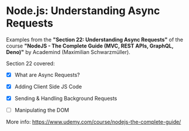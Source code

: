 # Node.js: Understanding Async Requests

Examples from the **"Section 22: Understanding Async Requests"** of the course **"NodeJS - The Complete Guide (MVC, REST APIs, GraphQL, Deno)"** by Academind (Maximilian Schwarzmüller).

Section 22 covered:

- [x] What are Async Requests?
- [x] Adding Client Side JS Code
- [x] Sending & Handling Background Requests
- [ ] Manipulating the DOM



More info: https://www.udemy.com/course/nodejs-the-complete-guide/